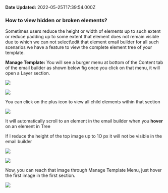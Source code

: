 **Date Updated:** 2022-05-25T17:39:54.000Z

  
### **How to view hidden or broken elements?** 

Sometimes users reduce the height or width of elements up to such extent or reduce padding up to some extent that element does not remain visible due to which we can not select\\edit that element email builder for all such scenarios we have a feature to view the complete element tree of your template. 

**Manage Template:** You will see a burger menu at bottom of the Content tab of the email builder as shown below fig once you click on that menu, it will open a Layer section.

  
![](https://s3.amazonaws.com/cdn.freshdesk.com/data/helpdesk/attachments/production/48128677814/original/aDA9h2eFDhdoRUJ8v8xS6JEfoDVQTOgDwA.png?1628518302)

![](https://s3.amazonaws.com/cdn.freshdesk.com/data/helpdesk/attachments/production/48128683700/original/6_ClbwrBIqupzGMXFdtOW7YuRkes3CRoeQ.png?1628518803)

  
You can click on the plus icon to view all child elements within that section

  
![](https://s3.amazonaws.com/cdn.freshdesk.com/data/helpdesk/attachments/production/48128684035/original/G0tvAkG2ev06yT-VHxw9FApjq2SSFneiNQ.png?1628518836)

  
It will automatically scroll to an element in the email builder when you **hover** on an element in Tree

  
If I reduce the height of the top image up to 1O px it will not be visible in the email builder

  
![](https://s3.amazonaws.com/cdn.freshdesk.com/data/helpdesk/attachments/production/48128684259/original/sncdcsDiCagsGjWaS6ExdF00FCpvDjUVow.png?1628518866)

  
![](https://s3.amazonaws.com/cdn.freshdesk.com/data/helpdesk/attachments/production/48128684400/original/dfex9BGkj0tpjmKYisUZfn9ZgYRYaAiK6A.png?1628518890)

  
Now, you can reach that image through Manage Template Menu, just hover the first image in the first section. 

  
![](https://s3.amazonaws.com/cdn.freshdesk.com/data/helpdesk/attachments/production/48128684580/original/Q8RGWJDZ8zmQI2mAXtWek9pUjmE_K6uvBw.png?1628518912)

  